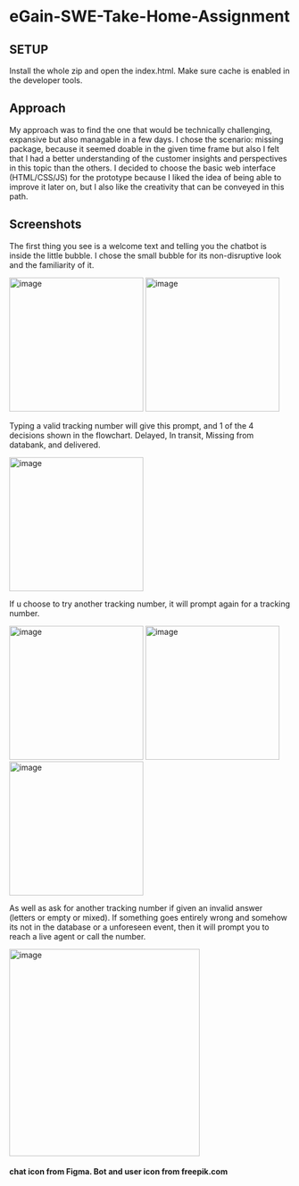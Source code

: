 # eGain-SWE-Take-Home-Assignment

## SETUP
Install the whole zip and open the index.html. Make sure cache is enabled in the developer tools.

## Approach
My approach was to find the one that would be technically challenging, expansive but also managable in a few days. I chose the scenario: missing package, because it seemed doable in the given time frame but also I felt that I had a better understanding of the customer insights and perspectives in this topic than the others. I decided to choose the basic web interface (HTML/CSS/JS) for the prototype because I liked the idea of being able to improve it later on, but I also like the creativity that can be conveyed in this path. 

## Screenshots 

The first thing you see is a welcome text and telling you the chatbot is inside the little bubble. I chose the small bubble for its non-disruptive look and the familiarity of it.

<img width="240" height="240" alt="image" src="https://github.com/user-attachments/assets/ad8470c7-bcd6-4eae-adba-617f65c3cad0" />

<img width="240" height="240" alt="image" src="https://github.com/user-attachments/assets/cf5c4cfe-cb92-4ec1-b86f-57fef9c972d3" />

Typing a valid tracking number will give this prompt, and 1 of the 4 decisions shown in the flowchart. Delayed, In transit, Missing from databank, and delivered. 

<img width="240" height="240" alt="image" src="https://github.com/user-attachments/assets/6f25fe72-200a-47b4-bd5b-18d20b4dbe70" />

If u choose to try another tracking number, it will prompt again for a tracking number. 

<img width="240" height="240" alt="image" src="https://github.com/user-attachments/assets/69481fbf-448f-48e8-b120-d2af4d82e730" />

<img width="240" height="240" alt="image" src="https://github.com/user-attachments/assets/4ea70fdf-5b5b-4539-b6f1-241547cb4211" />

<img width="240" height="240" alt="image" src="https://github.com/user-attachments/assets/a117524d-b788-41af-9028-d63920911e13" />

As well as ask for another tracking number if given an invalid answer (letters or empty or mixed). 
If something goes entirely wrong and somehow its not in the database or a unforeseen event, then it will prompt you to reach a live agent or call the number.

<img width="341" height="371" alt="image" src="https://github.com/user-attachments/assets/019f19b0-4763-409e-a913-4233fe3b36b0" />


#### chat icon from Figma. Bot and user icon from freepik.com


